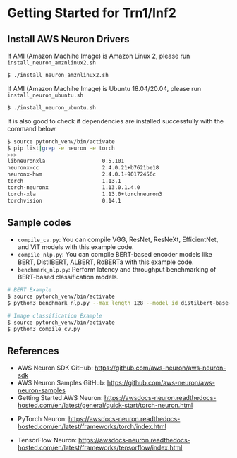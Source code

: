 # Getting Started for Trn1/Inf2

## Install AWS Neuron Drivers
If AMI (Amazon Machihe Image) is Amazon Linux 2, please run `install_neuron_amznlinux2.sh`
```bash
$ ./install_neuron_amznlinux2.sh
```
If AMI (Amazon Machihe Image) is Ubuntu 18.04/20.04, please run `install_neuron_ubuntu.sh`
```bash
$ ./install_neuron_ubuntu.sh
```
It is also good to check if dependencies are installed successfully with the command below.

```bash
$ source pytorch_venv/bin/activate
$ pip list|grep -e neuron -e torch
>>>
libneuronxla                  0.5.101
neuronx-cc                    2.4.0.21+b7621be18
neuronx-hwm                   2.4.0.1+90172456c
torch                         1.13.1
torch-neuronx                 1.13.0.1.4.0
torch-xla                     1.13.0+torchneuron3
torchvision                   0.14.1
```

## Sample codes
- `compile_cv.py`: You can compile VGG, ResNet, ResNeXt, EfficientNet, and ViT models with this example code.
- `compile_nlp.py`: You can compile BERT-based encoder models like BERT, DistilBERT, ALBERT, RoBERTa with this example code.
- `benchmark_nlp.py`: Perform latency and throughput benchmarking of BERT-based classification models.

```bash
# BERT Example
$ source pytorch_venv/bin/activate
$ python3 benchmark_nlp.py --max_length 128 --model_id distilbert-base-uncased-finetuned-sst-2-english

# Image classification Example
$ source pytorch_venv/bin/activate
$ python3 compile_cv.py

```

## References
- AWS Neuron SDK GitHub: https://github.com/aws-neuron/aws-neuron-sdk
- AWS Neuron Samples GitHub: https://github.com/aws-neuron/aws-neuron-samples
- Getting Started AWS Neuron: https://awsdocs-neuron.readthedocs-hosted.com/en/latest/general/quick-start/torch-neuron.html
* PyTorch Neuron: https://awsdocs-neuron.readthedocs-hosted.com/en/latest/frameworks/torch/index.html
- TensorFlow Neuron: https://awsdocs-neuron.readthedocs-hosted.com/en/latest/frameworks/tensorflow/index.html